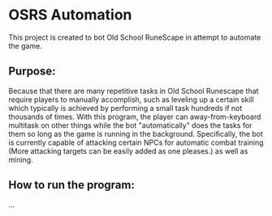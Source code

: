# OSRS Automation
This project is created to bot Old School RuneScape in attempt to automate the game.
## Purpose:
Because that there are many repetitive tasks in Old School Runescape that require players to manually accomplish, such as leveling up a 
certain skill which typically is achieved by performing a small task hundreds if not thousands of times. With this program, the player can away-from-keyboard multitask on other things while the bot "automatically" does the tasks for them so long as the game is running in the background. Specifically, the bot is currently capable of attacking certain NPCs for automatic combat training (More attacking targets can be easily added as one pleases.) as well as mining.

## How to run the program:
...
